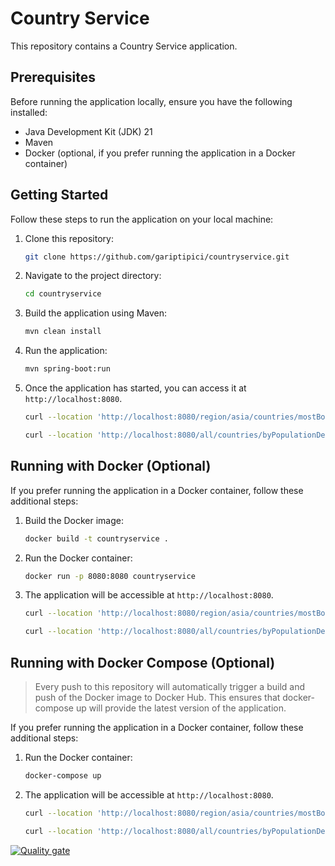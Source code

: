 # Country Service

This repository contains a Country Service application.

## Prerequisites

Before running the application locally, ensure you have the following installed:

- Java Development Kit (JDK) 21
- Maven
- Docker (optional, if you prefer running the application in a Docker container)

## Getting Started

Follow these steps to run the application on your local machine:

1. Clone this repository:

    ```bash
    git clone https://github.com/gariptipici/countryservice.git
    ```

2. Navigate to the project directory:

    ```bash
    cd countryservice
    ```

3. Build the application using Maven:

    ```bash
    mvn clean install
    ```

4. Run the application:

    ```bash
    mvn spring-boot:run
    ```

5. Once the application has started, you can access it at `http://localhost:8080`.

    ```bash
    curl --location 'http://localhost:8080/region/asia/countries/mostBorderingCountryOfADifferentRegion'
    ```
    ```bash
    curl --location 'http://localhost:8080/all/countries/byPopulationDensity'
    ```

## Running with Docker (Optional)

If you prefer running the application in a Docker container, follow these additional steps:

1. Build the Docker image:

    ```bash
    docker build -t countryservice .
    ```

2. Run the Docker container:

    ```bash
    docker run -p 8080:8080 countryservice
    ```

3. The application will be accessible at `http://localhost:8080`.

    ```bash
    curl --location 'http://localhost:8080/region/asia/countries/mostBorderingCountryOfADifferentRegion'
    ```
    ```bash
    curl --location 'http://localhost:8080/all/countries/byPopulationDensity'
    ```

## Running with Docker Compose (Optional)


> Every push to this repository will automatically trigger a build and push of the Docker image to Docker Hub. This ensures that docker-compose up will provide the latest version of the application.

If you prefer running the application in a Docker container, follow these additional steps:

1. Run the Docker container:

    ```bash
    docker-compose up
    ```

2. The application will be accessible at `http://localhost:8080`.

    ```bash
    curl --location 'http://localhost:8080/region/asia/countries/mostBorderingCountryOfADifferentRegion'
    ```
    ```bash
    curl --location 'http://localhost:8080/all/countries/byPopulationDensity'
    ```

[![Quality gate](https://sonarcloud.io/api/project_badges/quality_gate?project=gariptipici_countryservice)](https://sonarcloud.io/summary/new_code?id=gariptipici_countryservice)

